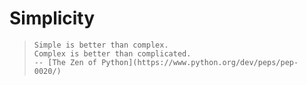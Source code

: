 # Simplicity

> ```
> Simple is better than complex.
> Complex is better than complicated.
> -- [The Zen of Python](https://www.python.org/dev/peps/pep-0020/)
> ```



